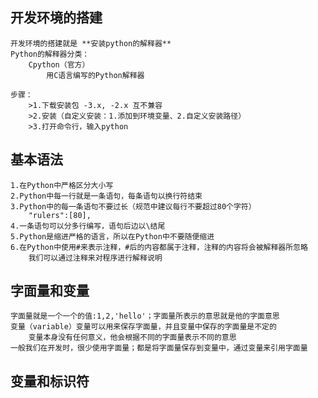 ## 开发环境的搭建
	开发环境的搭建就是 **安装python的解释器**
	Python的解释器分类：
		Cpython（官方）
			用C语言编写的Python解释器
	
	步骤：
		>1.下载安装包 -3.x, -2.x 互不兼容
		>2.安装（自定义安装：1.添加到环境变量、2.自定义安装路径）
		>3.打开命令行，输入python
## 基本语法
	1.在Python中严格区分大小写
	2.Python中每一行就是一条语句，每条语句以换行符结束
	3.Python中的每一条语句不要过长（规范中建议每行不要超过80个字符）
		"rulers":[80],
	4.一条语句可以分多行编写，语句后边以\结尾
	5.Python是缩进严格的语言，所以在Python中不要随便缩进
	6.在Python中使用#来表示注释，#后的内容都属于注释，注释的内容将会被解释器所忽略
		我们可以通过注释来对程序进行解释说明

## 字面量和变量
	字面量就是一个一个的值:1,2,'hello'；字面量所表示的意思就是他的字面意思
	变量（variable）变量可以用来保存字面量，并且变量中保存的字面量是不定的
		变量本身没有任何意义，他会根据不同的字面量表示不同的意思
	一般我们在开发时，很少使用字面量；都是将字面量保存到变量中，通过变量来引用字面量

## 变量和标识符
	